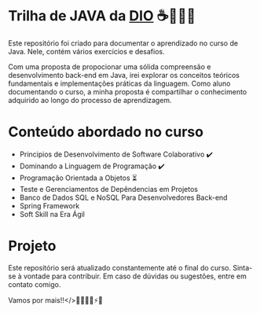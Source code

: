 # Trilha de JAVA da [DIO](https://www.dio.me/sign-up?ref=0HLTFOGNMR) ☕👩🏾‍💻

Este repositório foi criado para documentar o aprendizado no curso de Java. Nele, contém vários exercícios e desafios.

Com uma proposta de propocionar uma sólida compreensão e desenvolvimento back-end em Java, irei explorar os conceitos teóricos fundamentais e implementações práticas da linguagem. Como aluno documentando o curso, a minha proposta é compartilhar o conhecimento adquirido ao longo do processo de aprendizagem.

# Conteúdo abordado no curso 
* Principios  de Desenvolvimento de Software Colaborativo ✔️
* Dominando a Linguagem de Programação ✔️  
* Programação Orientada a Objetos ⏳
* Teste e Gerenciamentos de Depêndencias em Projetos 
* Banco de Dados SQL e NoSQL Para Desenvolvedores Back-end
* Spring Framework
* Soft Skill na Era Ágil

# Projeto
Este repositório será atualizado constantemente até o final do curso. Sinta-se à vontade para contribuir. Em caso de dúvidas ou sugestões, entre em contato comigo.

Vamos por mais!!</>👩🏾‍💻🚀⚡🎯
